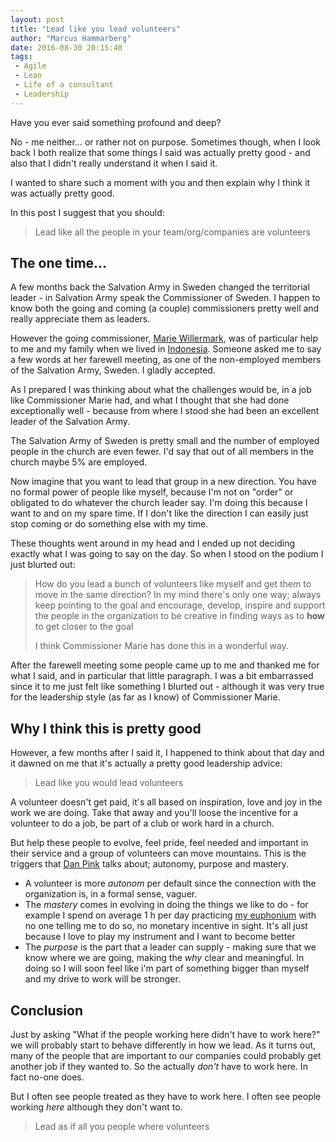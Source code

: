 ```yaml
---
layout: post
title: "Lead like you lead volunteers"
author: "Marcus Hammarberg"
date: 2016-08-30 20:15:40
tags:
 - Agile
 - Lean
 - Life of a consultant
 - Leadership
---
```


Have you ever said something profound and deep?

No - me neither… or rather not on purpose. Sometimes though, when I look back I both realize that some things I said was actually pretty good - and also that I didn't really understand it when I said it.

I wanted to share such a moment with you and then explain why I think it was actually pretty good.

In this post I suggest that you should:

> Lead like all the people in your team/org/companies are volunteers

<!-- excerpt-end -->

## The one time…

A few months back the Salvation Army in Sweden changed the territorial leader - in Salvation Army speak the Commissioner of Sweden. I happen to know both the going and coming (a couple) commissioners pretty well and really appreciate them as leaders.

However the going commissioner, [Marie Willermark](https://twitter.com/mariewillermark), was of particular help to me and my family when we lived in [Indonesia](https://www.marcusoft.net/tags/#Indonesia). Someone asked me to say a few words at her farewell meeting, as one of the non-employed members of the Salvation Army, Sweden. I gladly accepted.

As I prepared I was thinking about what the challenges would be, in a job like Commissioner Marie had, and what I thought that she had done exceptionally well - because from where I stood she had been an excellent leader of the Salvation Army.

The Salvation Army of Sweden is pretty small and the number of employed people in the church are even fewer. I'd say that out of all members in the church maybe 5% are employed.

Now imagine that you want to lead that group in a new direction. You have no formal power of people like myself, because I'm not on "order" or obligated to do whatever the church leader say. I'm doing this because I want to and on my spare time. If I don't like the direction I can easily just stop coming or do something else with my time.

These thoughts went around in my head and I ended up not deciding exactly what I was going to say on the day. So when I stood on the podium I just blurted out:

> How do you lead a bunch of volunteers like myself and get them to move in the same direction?
> In my mind there's only one way; always keep pointing to the goal and encourage, develop, inspire and support the people in the organization to be creative in finding ways as to **how** to get closer to the goal
>
> I think Commissioner Marie has done this in a wonderful way.

After the farewell meeting some people came up to me and thanked me for what I said, and in particular that little paragraph. I was a bit embarrassed since it to me just felt like something I blurted out - although it was very true for the leadership style (as far as I know) of Commissioner Marie.

## Why I think this is pretty good

However, a few months after I said it, I happened to think about that day and it dawned on me that it's actually a pretty good leadership advice:

> Lead like you would lead volunteers

A volunteer doesn't get paid, it's all based on inspiration, love and joy in the work we are doing. Take that away and you'll loose the incentive for a volunteer to do a job, be part of a club or work hard in a church.

But help these people to evolve, feel pride, feel needed and important in their service and a group of volunteers can move mountains. This is the triggers that [Dan Pink](http://www.danpink.com/books/drive/) talks about; autonomy, purpose and mastery.

* A volunteer is more *autonom* per default since the connection with the organization is, in a formal sense, vaguer.
* The *mastery* comes in evolving in doing the things we like to do - for example I spend on average 1 h per day practicing [my euphonium](https://www.wikiwand.com/en/Euphonium) with no one telling me to do so, no monetary incentive in sight. It's all just because I love to play my instrument and I want to become better
* The *purpose* is the part that a leader can supply - making sure that we know where we are going, making the *why* clear and meaningful. In doing so I will soon feel like i'm part of something bigger than myself and my drive to work will be stronger.

## Conclusion

Just by asking "What if the people working here didn't have to work here?" we will probably start to behave differently in how we lead. As it turns out, many of the people that are important to our companies could probably get another job if they wanted to. So the actually *don't* have to work here. In fact no-one does.

But I often see people treated as they have to work here. I often see people working *here* although they don't want to.

> Lead as if all you people where volunteers